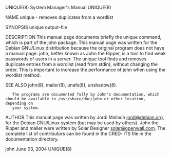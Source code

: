 UNIQUE(8)                                                     System Manager's Manual                                                    UNIQUE(8)

NAME
       unique - removes duplicates from a wordlist

SYNOPSIS
       unique output-file

DESCRIPTION
       This  manual  page  documents  briefly  the unique command, which is part of the john package.  This manual page was written for the Debian
       GNU/Linux distribution because the original program does not have a manual page.  john, better known as John the Ripper, is a tool to  find
       weak passwords of users in a server.
       The  unique  tool  finds  and removes duplicate entries from a wordlist (read from stdin), without changing the order. This is important to
       increase the performance of john when using the wordlist method.

SEE ALSO
       john(8), mailer(8), unafs(8), unshadow(8).

       The programs are documented fully by John's documentation, which should be available in /usr/share/doc/john or other location, depending on
       your system.

AUTHOR
       This manual page was written by Jordi Mallach <jordi@debian.org>, for the Debian GNU/Linux system (but may be used by others).
       John the Ripper and mailer were written by Solar Designer <solar@openwall.com>. The complete list of contributors can be found in the CRED‐
       ITS file in the documentation directory.

john                                                               June 03, 2004                                                         UNIQUE(8)
